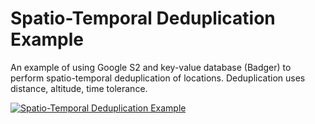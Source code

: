 # Spatio-Temporal Deduplication Example
An example of using Google S2 and key-value database (Badger) to perform spatio-temporal deduplication of locations. Deduplication uses distance, altitude, time tolerance.

[![Spatio-Temporal Deduplication Example](http://img.youtube.com/vi/KNSa8p53O24/0.jpg)](http://www.youtube.com/watch?v=KNSa8p53O24)
